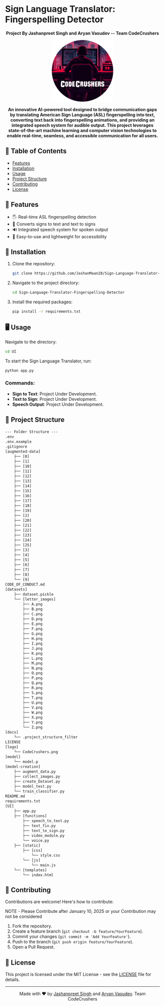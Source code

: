 # **Sign Language Translator: Fingerspelling Detector**

<p align="center">
    <b>Project By Jashanpreet Singh and Aryan Vasudev -- Team CodeCrushers</b>
</p>

<p align="center">
  <img src="logo/CodeCrushers.png" alt="Sign Language Translator Logo" width="200"/>
</p>

<p align="center">
  <b>An innovative AI-powered tool designed to bridge communication gaps by translating American Sign Language (ASL) fingerspelling into text, converting text back into fingerspelling animations, and providing an integrated speech system for audible output. This project leverages state-of-the-art machine learning and computer vision technologies to enable real-time, seamless, and accessible communication for all users.</b>
</p>

## 📑 **Table of Contents**

- [Features](#-features)  
- [Installation](#-installation)  
- [Usage](#-usage)  
- [Project Structure](#-project-structure)  
- [Contributing](#-contributing)  
- [License](#-license)  

## 🌟 **Features**

- 🖐️ Real-time ASL fingerspelling detection  
- 🔡 Converts signs to text and text to signs  
- 🔊 Integrated speech system for spoken output  
- 📂 Easy-to-use and lightweight for accessibility 

## 🚀 **Installation**

1. Clone the repository:

   ```bash
   git clone https://github.com/JashanMaan28/Sign-Language-Translator-Fingerspelling-Detector.git
   ```

2. Navigate to the project directory:  
   ```bash
   cd Sign-Language-Translator-Fingerspelling-Detector
   ```

3. Install the required packages:  
   ```bash
   pip install -r requirements.txt
   ```

## 🖥️ **Usage**

Navigate to the directory:

```bash
cd UI
```  

To start the Sign Language Translator, run:

```bash
python app.py
```  

### Commands:
- **Sign to Text**: Project Under Development.  
- **Text to Sign**: Project Under Development.  
- **Speech Output**: Project Under Development.   


## 📂 **Project Structure**

```plaintext
--- Folder Structure ---
.env
.env.example
.gitignore
[augmented-data]
    ├── [0]
    ├── [1]
    ├── [10]
    ├── [11]
    ├── [12]
    ├── [13]
    ├── [14]
    ├── [15]
    ├── [16]
    ├── [17]
    ├── [18]
    ├── [19]
    ├── [2]
    ├── [20]
    ├── [21]
    ├── [22]
    ├── [23]
    ├── [24]
    ├── [25]
    ├── [3]
    ├── [4]
    ├── [5]
    ├── [6]
    ├── [7]
    ├── [8]
    └── [9]
CODE_OF_CONDUCT.md
[datasets]
    ├── dataset.pickle
    └── [letter_images]
        ├── A.png
        ├── B.png
        ├── C.png
        ├── D.png
        ├── E.png
        ├── F.png
        ├── G.png
        ├── H.png
        ├── I.png
        ├── J.png
        ├── K.png
        ├── L.png
        ├── M.png
        ├── N.png
        ├── O.png
        ├── P.png
        ├── Q.png
        ├── R.png
        ├── S.png
        ├── T.png
        ├── U.png
        ├── V.png
        ├── W.png
        ├── X.png
        ├── Y.png
        └── Z.png
[docs]
    └── .project_structure_filter
LICENSE
[logo]
    └── CodeCrushers.png
[model]
    └── model.p
[model-creation]
    ├── augment_data.py
    ├── collect_images.py
    ├── create_Dataset.py
    ├── model_test.py
    └── train_classifier.py
README.md
requirements.txt
[UI]
    ├── app.py
    ├── [functions]
        ├── speech_to_text.py
        ├── text_fix.py
        ├── text_to_sign.py
        ├── video_module.py
        └── voice.py
    ├── [static]
        ├── [css]
            └── style.css
        └── [js]
            └── main.js
    └── [templates]
        └── index.html
```

## 🤝 **Contributing**

Contributions are welcome! Here's how to contribute:  

NOTE - Please Contribute after January 10, 2025 or your Contribution may not be considered

1. Fork the repository.  
2. Create a feature branch (`git checkout -b feature/YourFeature`).  
3. Commit your changes (`git commit -m 'Add YourFeature'`).  
4. Push to the branch (`git push origin feature/YourFeature`).  
5. Open a Pull Request.  

## 📄 **License**

This project is licensed under the MIT License - see the [LICENSE](LICENSE) file for details.  

---

<p align="center">
  Made with ❤️ by <a href="https://github.com/JashanMaan28">Jashanpreet Singh</a> and <a href="https://github.com/aryanvasudev">Aryan Vasudev</a>. Team CodeCrushers
</p>
